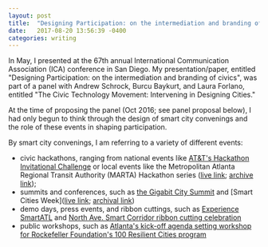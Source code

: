 ```yaml
---
layout: post
title:  "Designing Participation: on the intermediation and branding of civics"
date:   2017-08-20 13:56:39 -0400
categories: writing
---
```


In May, I presented at the 67th annual International Communication Association (ICA) conference in San Diego. My presentation/paper, entitled "Designing Participation: on the intermediation and branding of civics", was part of a panel with Andrew Schrock, Burcu Baykurt, and Laura Forlano, entitled "The Civic Technology Movement: Intervening in Designing Cities."

At the time of proposing the panel (Oct 2016; see panel proposal below), I had only begun to think through the design of smart city convenings and the role of these events in shaping participation.

By smart city convenings, I am referring to a variety of different events:
- civic hackathons, ranging from national events like [AT&T's Hackathon Invitational Challenge](https://devsummit.att.com/hackathon-invitational) or local events like the Metropolitan Atlanta Regional Transit Authority (MARTA) Hackathon series ([live link](https://www.eventbrite.com/e/marta-hackathon-rider-experience-design-thinking-tickets-36606813966?aff=erelexpmlt); [archive link](http://www.webcitation.org/6tA0yaqoa));
- summits and conferences, such as [the Gigabit City Summit](http://www.webcitation.org/6tA1L2e0A) and [Smart Cities Week]([live link](http://smartcitiesweek.com/2017-Washington/); [archival link](http://www.webcitation.org/6tA1eHDhP))
- demo days, press events, and ribbon cuttings, such as [Experience SmartATL](https://www.eventbrite.com/e/experience-smartatl-tickets-37072728529) and [North Ave. Smart Corridor ribbon cutting celebration](http://ipat.gatech.edu/hg/item/595742)
- public workshops, such as [Atlanta's kick-off agenda setting workshop for Rockefeller Foundation's 100 Resilient Cities program](https://www.atlantaga.gov/Home/Components/News/News/4713/672?arch=1&npage=5)
